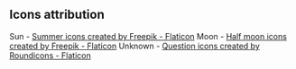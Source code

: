 ## Icons attribution
Sun - <a href="https://www.flaticon.com/free-icons/summer" title="summer icons">Summer icons created by Freepik - Flaticon</a>
Moon - <a href="https://www.flaticon.com/free-icons/half-moon" title="half moon icons">Half moon icons created by Freepik - Flaticon</a>
Unknown - <a href="https://www.flaticon.com/free-icons/question" title="question icons">Question icons created by Roundicons - Flaticon</a>